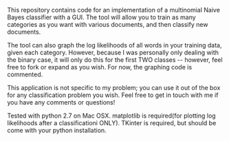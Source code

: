 This repository contains code for an implementation of a multinomial Naive Bayes classifier with a GUI. The tool will allow you to train as many categories as you want with various documents, and then classify new documents.

The tool can also graph the log likelihoods of all words in your training data, given each category. However, because I was personally only dealing with the binary case, it will only do this for the first TWO classes -- however, feel free to fork or expand as you wish. For now, the graphing code is commented. 

This application is not specific to my problem; you can use it out of the box for any classification problem you wish. Feel free to get in touch with me if you have any comments or questions!

Tested with python 2.7 on Mac OSX. 
matplotlib is required(for plotting log likelihoods after a classificationi ONLY).
TKinter is required, but should be come with your python installation.
